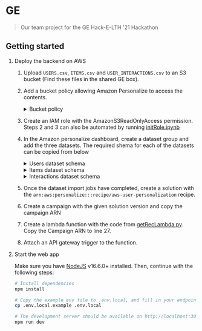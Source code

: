 # GE

> Our team project for the GE Hack-E-LTH '21 Hackathon

## Getting started

1. Deploy the backend on AWS

   1. Upload `USERS.csv`, `ITEMS.csv` and `USER_INTERACTIONS.csv` to an S3 bucket (Find these files in the shared GE box).
   2. Add a bucket policy allowing Amazon Personalize to access the contents.
      <details>
      <summary>Bucket policy</summary>

      Replace `BUCKET_NAME` with your bucket name below.

      ```json
      {
        "Version": "2012-10-17",
        "Id": "PersonalizeS3BucketAccessPolicy",
        "Statement": [
          {
            "Sid": "PersonalizeS3BucketAccessPolicy",
            "Effect": "Allow",
            "Principal": {
              "Service": "personalize.amazonaws.com"
            },
            "Action": ["s3:GetObject", "s3:ListBucket"],
            "Resource": [
              "arn:aws:s3:::BUCKET_NAME",
              "arn:aws:s3:::BUCKET_NAME/*"
            ]
          }
        ]
      }
      ```

      </details>

   3. Create an IAM role with the AmazonS3ReadOnlyAccess permission. Steps 2 and 3 can also be automated by running [initRole.ipynb](./Misc/initRole.ipynb)
   4. In the Amazon personalize dashboard, create a dataset group and add the three datasets. The required shema for each of the datasets can be copied from below
      <details>
      <summary>Users dataset schema</summary>

      ```json
      {
        "type": "record",
        "name": "Users",
        "namespace": "com.amazonaws.personalize.schema",
        "fields": [
          {
            "name": "USER_ID",
            "type": "string"
          },
          {
            "name": "USER_HOSPITAL",
            "type": ["null", "string"]
          },
          {
            "name": "USER_ROLE",
            "type": "string",
            "categorical": true
          }
        ],
        "version": "1.0"
      }
      ```

      </details>
      <details>
      <summary>Items dataset schema</summary>

      ```json
      {
        "type": "record",
        "name": "Items",
        "namespace": "com.amazonaws.personalize.schema",
        "fields": [
          {
            "name": "ITEM_NAME",
            "type": ["null", "string"]
          },
          {
            "name": "ITEM_FAMILY",
            "type": "string",
            "categorical": true
          },
          {
            "name": "ITEM_OVERVIEW",
            "type": ["null", "string"]
          },
          {
            "name": "ITEM_ID",
            "type": "string"
          }
        ],
        "version": "1.0"
      }
      ```

      </details>
      <details>
      <summary>Interactions dataset schema</summary>

      ```json
      {
        "type": "record",
        "name": "Interactions",
        "namespace": "com.amazonaws.personalize.schema",
        "fields": [
          {
            "name": "USER_ID",
            "type": "string"
          },
          {
            "name": "ITEM_ID",
            "type": "string"
          },
          {
            "name": "ACTION",
            "type": "string",
            "category": true
          },
          {
            "name": "TIMESTAMP",
            "type": "long"
          }
        ],
        "version": "1.0"
      }
      ```

      </details>

   5. Once the dataset import jobs have completed, create a solution with the `arn:aws:personalize:::recipe/aws-user-personalization` recipe.
   6. Create a campaign with the given solution version and copy the campaign ARN
   7. Create a lambda function with the code from [getRecLambda.py](./Misc/getRecLambda.py). Copy the Campaign ARN to line 27.
   8. Attach an API gateway trigger to the function.

2. Start the web app

   Make sure you have [NodeJS](https://nodejs.org/en/) v16.6.0+ installed. Then, continue with the following steps:

   ```bash
   # Install dependencies
   npm install

   # Copy the example env file to .env.local, and fill in your endpoint URL from API gateway
   cp .env.local.example .env.local

   # The development server should be available on http://localhost:3000
   npm run dev
   ```
